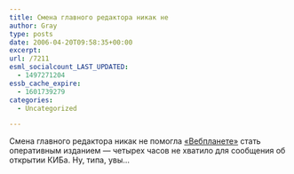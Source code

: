 ```yaml
---
title: Смена главного редактора никак не
author: Gray
type: posts
date: 2006-04-20T09:58:35+00:00
excerpt:
url: /7211
esml_socialcount_LAST_UPDATED:
  - 1497271204
essb_cache_expire:
  - 1601739279
categories:
  - Uncategorized

---
```








Смена главного редактора никак не помогла <a href="http://webplanet.ru" target="_blank">&#171;Вебпланете&#187;</a> стать оперативным изданием &#8212; четырех часов не хватило для сообщения об открытии КИБа. Ну, типа, увы&#8230;